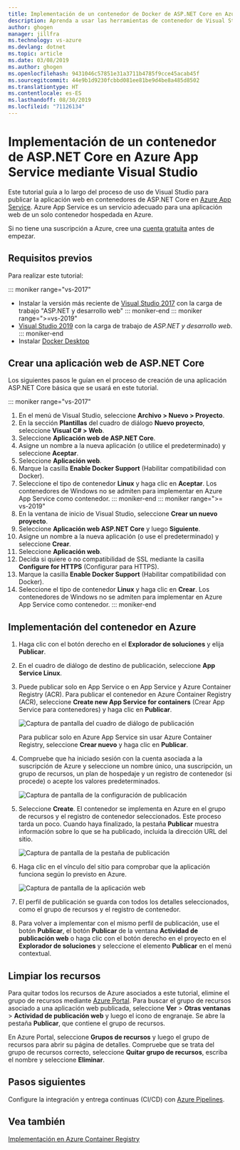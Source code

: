 ```yaml
---
title: Implementación de un contenedor de Docker de ASP.NET Core en Azure App Service | Microsoft Docs
description: Aprenda a usar las herramientas de contenedor de Visual Studio para implementar una aplicación web de ASP.NET Core en Azure App Service
author: ghogen
manager: jillfra
ms.technology: vs-azure
ms.devlang: dotnet
ms.topic: article
ms.date: 03/08/2019
ms.author: ghogen
ms.openlocfilehash: 9431046c57851e31a3711b4785f9cce45acab45f
ms.sourcegitcommit: 44e9b1d9230fcbbd081ee81be9d4be8a485d8502
ms.translationtype: HT
ms.contentlocale: es-ES
ms.lasthandoff: 08/30/2019
ms.locfileid: "71126134"
---
```

# <a name="deploy-an-aspnet-core-container-to-azure-app-service-using-visual-studio"></a>Implementación de un contenedor de ASP.NET Core en Azure App Service mediante Visual Studio

Este tutorial guía a lo largo del proceso de uso de Visual Studio para publicar la aplicación web en contenedores de ASP.NET Core en [Azure App Service](/azure/app-service). Azure App Service es un servicio adecuado para una aplicación web de un solo contenedor hospedada en Azure.

Si no tiene una suscripción a Azure, cree una [cuenta gratuita](https://azure.microsoft.com/free/dotnet/?utm_source=acr-publish-doc&utm_medium=docs&utm_campaign=docs) antes de empezar.

## <a name="prerequisites"></a>Requisitos previos

Para realizar este tutorial:

::: moniker range="vs-2017"
- Instalar la versión más reciente de [Visual Studio 2017](https://visualstudio.microsoft.com/vs/older-downloads/?utm_medium=microsoft&utm_source=docs.microsoft.com&utm_campaign=vs+2017+download) con la carga de trabajo "ASP.NET y desarrollo web"
::: moniker-end
::: moniker range=">=vs-2019"
- [Visual Studio 2019](https://visualstudio.microsoft.com/downloads) con la carga de trabajo de *ASP.NET y desarrollo web*.
::: moniker-end
- Instalar [Docker Desktop](https://docs.docker.com/docker-for-windows/install/)

## <a name="create-an-aspnet-core-web-app"></a>Crear una aplicación web de ASP.NET Core

Los siguientes pasos le guían en el proceso de creación de una aplicación ASP.NET Core básica que se usará en este tutorial.

::: moniker range="vs-2017"
1. En el menú de Visual Studio, seleccione **Archivo > Nuevo > Proyecto**.
2. En la sección **Plantillas** del cuadro de diálogo **Nuevo proyecto**, seleccione **Visual C# > Web**.
3. Seleccione **Aplicación web de ASP.NET Core**.
4. Asigne un nombre a la nueva aplicación (o utilice el predeterminado) y seleccione **Aceptar**.
5. Seleccione **Aplicación web**.
6. Marque la casilla **Enable Docker Support** (Habilitar compatibilidad con Docker).
7. Seleccione el tipo de contenedor **Linux** y haga clic en **Aceptar**. Los contenedores de Windows no se admiten para implementar en Azure App Service como contenedor.
::: moniker-end
::: moniker range=">= vs-2019"
1. En la ventana de inicio de Visual Studio, seleccione **Crear un nuevo proyecto**.
1. Seleccione **Aplicación web ASP.NET Core** y luego **Siguiente**.
1. Asigne un nombre a la nueva aplicación (o use el predeterminado) y seleccione **Crear**.
1. Seleccione **Aplicación web**.
1. Decida si quiere o no compatibilidad de SSL mediante la casilla **Configure for HTTPS** (Configurar para HTTPS).
1. Marque la casilla **Enable Docker Support** (Habilitar compatibilidad con Docker).
1. Seleccione el tipo de contenedor **Linux** y haga clic en **Crear**. Los contenedores de Windows no se admiten para implementar en Azure App Service como contenedor.
::: moniker-end

## <a name="deploy-the-container-to-azure"></a>Implementación del contenedor en Azure

1. Haga clic con el botón derecho en el **Explorador de soluciones** y elija **Publicar**.
1. En el cuadro de diálogo de destino de publicación, seleccione **App Service Linux**.
1. Puede publicar solo en App Service o en App Service y Azure Container Registry (ACR). Para publicar el contenedor en Azure Container Registry (ACR), seleccione **Create new App Service for containers** (Crear App Service para contenedores) y haga clic en **Publicar**.

   ![Captura de pantalla del cuadro de diálogo de publicación](media/deploy-app-service/publish-app-service-linux.PNG)

   Para publicar solo en Azure App Service sin usar Azure Container Registry, seleccione **Crear nuevo** y haga clic en **Publicar**.

1. Compruebe que ha iniciado sesión con la cuenta asociada a la suscripción de Azure y seleccione un nombre único, una suscripción, un grupo de recursos, un plan de hospedaje y un registro de contenedor (si procede) o acepte los valores predeterminados.

   ![Captura de pantalla de la configuración de publicación](media/deploy-app-service/publish-app-service-linux2.png)

1. Seleccione **Create**. El contenedor se implementa en Azure en el grupo de recursos y el registro de contenedor seleccionados. Este proceso tarda un poco. Cuando haya finalizado, la pestaña **Publicar** muestra información sobre lo que se ha publicado, incluida la dirección URL del sitio.

   ![Captura de pantalla de la pestaña de publicación](media/deploy-app-service/publish-succeeded.PNG)

1. Haga clic en el vínculo del sitio para comprobar que la aplicación funciona según lo previsto en Azure.

   ![Captura de pantalla de la aplicación web](media/deploy-app-service/web-application-running.png)

1. El perfil de publicación se guarda con todos los detalles seleccionados, como el grupo de recursos y el registro de contenedor.
1. Para volver a implementar con el mismo perfil de publicación, use el botón **Publicar**, el botón **Publicar** de la ventana **Actividad de publicación web** o haga clic con el botón derecho en el proyecto en el **Explorador de soluciones** y seleccione el elemento **Publicar** en el menú contextual.

## <a name="clean-up-resources"></a>Limpiar los recursos

Para quitar todos los recursos de Azure asociados a este tutorial, elimine el grupo de recursos mediante [Azure Portal](https://portal.azure.com). Para buscar el grupo de recursos asociado a una aplicación web publicada, seleccione **Ver** > **Otras ventanas** > **Actividad de publicación web** y luego el icono de engranaje. Se abre la pestaña **Publicar**, que contiene el grupo de recursos.

En Azure Portal, seleccione **Grupos de recursos** y luego el grupo de recursos para abrir su página de detalles. Compruebe que se trata del grupo de recursos correcto, seleccione **Quitar grupo de recursos**, escriba el nombre y seleccione **Eliminar**.

## <a name="next-steps"></a>Pasos siguientes

Configure la integración y entrega continuas (CI/CD) con [Azure Pipelines](/azure/devops/pipelines/?view=azure-devops).

## <a name="see-also"></a>Vea también

[Implementación en Azure Container Registry](vs-azure-tools-docker-hosting-web-apps-in-docker.md)